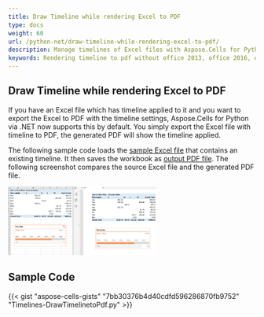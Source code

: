 ```yaml
---
title: Draw Timeline while rendering Excel to PDF
type: docs
weight: 60
url: /python-net/draw-timeline-while-rendering-excel-to-pdf/
description: Manage timelines of Excel files with Aspose.Cells for Python via .NET.
keywords: Rendering timeline to pdf without office 2013, office 2016, office 2019 and office 365
---
```


## **Draw Timeline while rendering Excel to PDF**
If you have an Excel file which has timeline applied to it and you want to export the Excel to PDF with the timeline settings, Aspose.Cells for Python via .NET now supports this by default. You simply export the Excel file with timeline to PDF, the generated PDF will show the timeline applied.

The following sample code loads the [sample Excel file](input.xlsx) that contains an existing timeline. It then saves the workbook as [output PDF file](out.pdf). The following screenshot compares the source Excel file and the generated PDF file.

<img src="out.png" width="60%">

## **Sample Code**
{{< gist "aspose-cells-gists" "7bb30376b4d40cdfd596286870fb9752" "Timelines-DrawTimelinetoPdf.py" >}}

